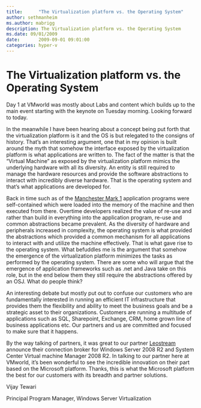 ```yaml
---
title:      "The Virtualization platform vs. the Operating System"
author: sethmanheim
ms.author: mabrigg
description: The Virtualization platform vs. the Operating System
ms.date: 09/01/2009
date:       2009-09-01 09:01:00
categories: hyper-v
---
```

# The Virtualization platform vs. the Operating System

Day 1 at VMworld was mostly about Labs and content which builds up to the main event starting with the keynote on Tuesday morning. Looking forward to today.

In the meanwhile I have been hearing about a concept being put forth that the virtualization platform is it and the OS is but relegated to the consigns of history. That’s an interesting argument, one that in my opinion is built around the myth that somehow the interface exposed by the virtualization platform is what applications are written to. The fact of the matter is that the “Virtual Machine” as exposed by the virtualization platform mimics the underlying hardware with all its diversity. An entity is still required to manage the hardware resources and provide the software abstractions to interact with incredibly diverse hardware. That is the operating system and that’s what applications are developed for.

Back in time such as of the [Manchester Mark 1](http://en.wikipedia.org/wiki/Manchester_Mark_1) application programs were self-contained which were loaded into the memory of the machine and then executed from there. Overtime developers realized the value of re-use and rather than build in everything into the application program, re-use and common abstractions became prevalent. As the diversity of hardware and peripherals increased in complexity, the operating system is what provided the abstractions which provided a common mechanism for all applications to interact with and utilize the machine effectively. That is what gave rise to the operating system. What befuddles me is the argument that somehow the emergence of the virtualization platform minimizes the tasks as performed by the operating system. There are some who will argue that the emergence of application frameworks such as .net and Java take on this role, but in the end below them they still require the abstractions offered by an OSJ. What do people think?

An interesting debate but mostly put out to confuse our customers who are fundamentally interested in running an efficient IT infrastructure that provides them the flexibility and ability to meet the business goals and be a strategic asset to their organizations. Customers are running a multitude of applications such as SQL, Sharepoint, Exchange, CRM, home grown line of business applications etc. Our partners and us are committed and focused to make sure that it happens. 

By the way talking of partners, it was great to our partner [Leostream](http://www.leostream.com) announce their connection broker for Windows Server 2008 R2 and System Center Virtual machine Manager 2008 R2. In talking to our partner here at VMworld, it’s been wonderful to see the incredible innovation on their part based on the Microsoft platform. Thanks, this is what the Microsoft platform the best for our customers with its breadth and partner solutions. 

Vijay Tewari

Principal Program Manager, Windows Server Virtualization
